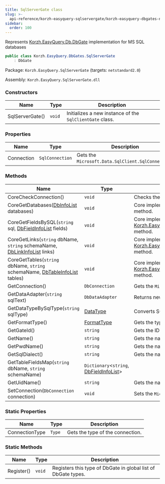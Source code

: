 ```yaml
---
title: SqlServerGate class
slug: >-
  api-reference/korzh-easyquery-sqlservergate/korzh-easyquery-dbgates-namespace/sqlservergate-class
sidebar:
  order: 100
---
```


Represents [Korzh.EasyQuery.Db.DbGate](///////////////easyquery/docs/api-reference/korzh-easyquery-db/korzh-easyquery-db-namespace/dbgate-class) implementation for MS SQL databases
```csharp
public class Korzh.EasyQuery.DbGates.SqlServerGate
    : DbGate

```
Package: `Korzh.EasyQuery.SqlServerGate` (targets: `netstandard2.0`)

Assembly: `Korzh.EasyQuery.SqlServerGate.dll`

### Constructors

| Name | Type | Description | 
| --- | --- | --- | 
| SqlServerGate() | `void` | Initializes a new instance of the `SqlClientGate` class. | 


### Properties

| Name | Type | Description | 
| --- | --- | --- | 
| Connection | `SqlConnection` | Gets the `Microsoft.Data.SqlClient.SqlConnection`. | 


### Methods

| Name | Type | Description | 
| --- | --- | --- | 
| CoreCheckConnection() | `void` | Checks the connection.  <exception cref="T:Korzh.EasyQuery.Db.DbGateException">Connection is null</exception> | 
| CoreGetDatabases([DbInfoList](///////////////easyquery/docs/api-reference/korzh-easyquery-db/korzh-easyquery-db-namespace/dbinfolist-class) databases) | `void` | Core implementation of [Korzh.EasyQuery.Db.DbGate.GetDatabases](///////////////easyquery/docs/api-reference/korzh-easyquery-db/korzh-easyquery-db-namespace/dbgate-class) method. | 
| CoreGetFieldsBySQL(`string` sql, [DbFieldInfoList](///////////////easyquery/docs/api-reference/korzh-easyquery-db/korzh-easyquery-db-namespace/dbfieldinfolist-class) fields) | `void` | Core implementation of [Korzh.EasyQuery.Db.DbGate.GetFieldsBySQL(System.String)](///////////////easyquery/docs/api-reference/korzh-easyquery-db/korzh-easyquery-db-namespace/dbgate-class) method. | 
| CoreGetLinks(`string` dbName, `string` schemaName, [DbLinkInfoList](///////////////easyquery/docs/api-reference/korzh-easyquery-db/korzh-easyquery-db-namespace/dblinkinfolist-class) links) | `void` | Core implementation of [Korzh.EasyQuery.Db.DbGate.GetLinks(System.String,System.String)](///////////////easyquery/docs/api-reference/korzh-easyquery-db/korzh-easyquery-db-namespace/dbgate-class) method. | 
| CoreGetTables(`string` dbName, `string` schemaName, [DbTableInfoList](///////////////easyquery/docs/api-reference/korzh-easyquery-db/korzh-easyquery-db-namespace/dbtableinfolist-class) tables) | `void` | Core implementation of [Korzh.EasyQuery.Db.DbGate.GetTables(System.String,System.String)](///////////////easyquery/docs/api-reference/korzh-easyquery-db/korzh-easyquery-db-namespace/dbgate-class) method. | 
| GetConnection() | `DbConnection` | Gets the `Microsoft.Data.SqlClient.SqlConnection`. | 
| GetDataAdapter(`string` sqlText) | `DbDataAdapter` | Returns new instance of `Microsoft.Data.SqlClient.SqlDataAdapter`. | 
| GetDataTypeBySqlType(`string` sqlType) | [DataType](///////////////easyquery/docs/api-reference/easydata-core/easydata-namespace/datatype-enum) | Converts SQL type to DataType. | 
| GetFormatType() | [FormatType](///////////////easyquery/docs/api-reference/korzh-easyquery-db/korzh-easyquery-db-namespace/formattype-enum) | Gets the type of the format. | 
| GetGateId() | `string` | Gets the ID of [Korzh.EasyQuery.Db.DbGate](///////////////easyquery/docs/api-reference/korzh-easyquery-db/korzh-easyquery-db-namespace/dbgate-class) type. | 
| GetName() | `string` | Gets the name of [Korzh.EasyQuery.DbGates.SqlServerGate](///////////////easyquery/docs/api-reference/korzh-easyquery-sqlservergate/korzh-easyquery-dbgates-namespace/sqlservergate-class). | 
| GetPwdName() | `string` | Gets the name of "password" attribute in connection string. | 
| GetSqlDialect() | `string` | Gets the name of default SQL dialect. | 
| GetTableFieldsMap(`string` dbName, `string` schemaName) | `Dictionary`&lt;`string`, [DbFieldInfoList](///////////////easyquery/docs/api-reference/korzh-easyquery-db/korzh-easyquery-db-namespace/dbfieldinfolist-class)&gt; |  | 
| GetUidName() | `string` | Gets the name of User ID attribute in connection string | 
| SetConnection(`DbConnection` connection) | `void` | Sets the `Microsoft.Data.SqlClient.SqlConnection` | 


### Static Properties

| Name | Type | Description | 
| --- | --- | --- | 
| ConnectionType | `Type` | Gets the type of the connection. | 


### Static Methods

| Name | Type | Description | 
| --- | --- | --- | 
| Register() | `void` | Registers this type of DbGate in global list of DbGate types. |

